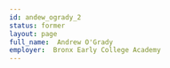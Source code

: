 ```yaml
---
id: andew_ogrady_2
status: former
layout: page
full_name:  Andrew O'Grady
employer:  Bronx Early College Academy
---
```

